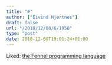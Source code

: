 ```yaml
---
title: "#"
author: ["Eivind Hjertnes"]
draft: false
url: "/2018/12/08/6/1950"
type: "post"
date: 2018-12-08T19:01:24+01:00
---
```


Liked: [the Fennel programming language](https://fennel-lang.org/)
